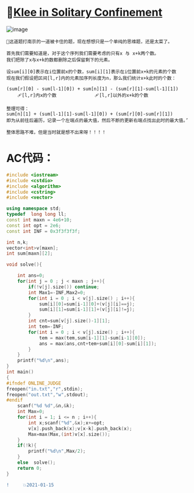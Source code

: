 🗾[Klee in Solitary Confinement](https://codeforces.com/gym/103470/problem/C)
====
![image](https://user-images.githubusercontent.com/92497177/149550637-7a328277-d805-4b59-9b08-8a14295e38b9.png)

    🦢这道题打南京的一道被卡住的题，现在想想只是一个单纯的思维题，还是太菜了。
    
    首先我们需要知道是，对于这个序列我们需要考虑的只有x 与 x+k两个数。
    我们把除了x与x+k的数都删除之后保留剩下的元素。
    
    设sum[i][0]表示在i位置前x的个数，sum[i][1]表示在i位置前x+k的元素的个数
    现在我们假设把区间[l,r]内的元素加序列长度为n，那么我们统计x+k此时的个数：
    
    (sum[r][0] - sum[l-1][0]) + sum[n][1] - (sum[r][1]-sum[l-1][1])
        🩹[l,r]内x的个数              🩹[l,r]以外的x+k的个数
        
    整理可得：
    sum[n][1] + (sum[l-1][1]-sum[l-1][0]) + (sum[r][0]-sum[r][1])
    即为从前往后遍历，记录一个左端点的最大值，然后不断的更新右端点找出此时的最大值。’
    
    整体思路不难，但是当时就是想不出来呀！！！！
    
AC代码：
===
```C++
#include <iostream>
#include <cstdio>
#include <algorithm>
#include <cstring>
#include <vector>

using namespace std;
typedef  long long ll;
const int maxn = 4e6+10;
const int opt = 2e6;
const int INF = 0x3f3f3f3f;

int n,k;
vector<int>v[maxn];
int sum[maxn][2];

void solve(){

    int ans=0;
    for(int j = 0 ; j < maxn ; j++){
        if(!v[j].size()) continue;
        int Max1=-INF,Max2=0;
        for(int i = 0 ; i < v[j].size() ; i++){
            sum[i][0]=sum[i-1][0]+(v[j][i]==j);
            sum[i][1]=sum[i-1][1]+(v[j][i]!=j);
        }
        int cnt=sum[v[j].size()-1][1];
        int tem=-INF;
        for(int i = 0 ; i < v[j].size() ; i++){
            tem = max(tem,sum[i-1][1]-sum[i-1][0]);
            ans = max(ans,cnt+tem+sum[i][0]-sum[i][1]);
        }
    }
    printf("%d\n",ans);
}
int main()
{
#ifndef ONLINE_JUDGE
freopen("in.txt","r",stdin);
freopen("out.txt","w",stdout);
#endif
    scanf("%d %d",&n,&k);
    int Max=0;
    for(int i = 1; i <= n ; i++){
        int x;scanf("%d",&x);x+=opt;
        v[x].push_back(x);v[x-k].push_back(x);
        Max=max(Max,(int)v[x].size());
    }
    if(!k){
        printf("%d\n",Max/2);
    }
    else  solve();
	return 0;
}
```
```diff
!     💥2021-01-15
```
